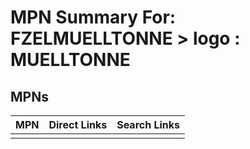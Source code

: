 



# MPN Summary For: FZELMUELLTONNE > logo : MUELLTONNE

## MPNs
  

|MPN|Direct Links|Search Links|
| :--- | :--- | :--- |
||||
